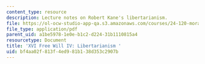 ```yaml
---
content_type: resource
description: Lecture notes on Robert Kane's libertarianism.
file: https://ol-ocw-studio-app-qa.s3.amazonaws.com/courses/24-120-moral-psychology-spring-2009/bf4aa02f813f4ed981b138d353c2907b_MIT24_120s09_lec16.pdf
file_type: application/pdf
parent_uid: a1be5978-1e0e-b1c2-d224-31b1110815a4
resourcetype: Document
title: 'XVI Free Will IV: Libertarianism '
uid: bf4aa02f-813f-4ed9-81b1-38d353c2907b
---
```

